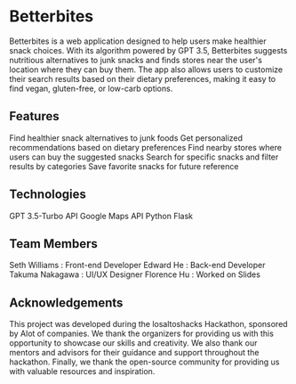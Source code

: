 # Betterbites

Betterbites is a web application designed to help users make healthier snack choices. With its algorithm powered by GPT 3.5, Betterbites suggests nutritious alternatives to junk snacks and finds stores near the user's location where they can buy them. The app also allows users to customize their search results based on their dietary preferences, making it easy to find vegan, gluten-free, or low-carb options.

## Features

Find healthier snack alternatives to junk foods
Get personalized recommendations based on dietary preferences
Find nearby stores where users can buy the suggested snacks
Search for specific snacks and filter results by categories
Save favorite snacks for future reference

## Technologies

GPT 3.5-Turbo API
Google Maps API
Python
Flask

## Team Members

Seth Williams : Front-end Developer
Edward He : Back-end Developer
Takuma Nakagawa : UI/UX Designer
Florence Hu : Worked on Slides

## Acknowledgements

This project was developed during the losaltoshacks Hackathon, sponsored by Alot of companies. We thank the organizers for providing us with this opportunity to showcase our skills and creativity. We also thank our mentors and advisors for their guidance and support throughout the hackathon. Finally, we thank the open-source community for providing us with valuable resources and inspiration.